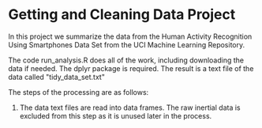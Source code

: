 # Getting and Cleaning Data Project

In this project we summarize the data from the Human Activity Recognition Using Smartphones Data Set from the UCI Machine Learning Repository.

The code run_analysis.R does all of the work, including downloading the data if needed. The dplyr package is required. The result is a text file of the data called "tidy_data_set.txt"

The steps of the processing are as follows:
1. The data text files are read into data frames. The raw inertial data is excluded from this step as it is unused later in the process.
